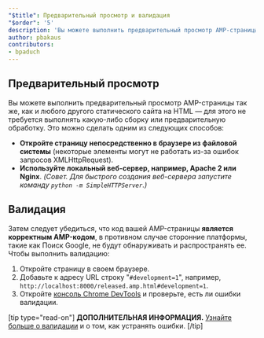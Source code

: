 ```yaml
---
"$title": Предварительный просмотр и валидация
"$order": '5'
description: 'Вы можете выполнить предварительный просмотр AMP-страницы так же, как и любого другого статического сайта на HTML — для этого не требуется выполнять какую-либо сборку или предварительную обработку. Это можно сделать одним из следующих способов: ...'
author: pbakaus
contributors:
- bpaduch
---
```


## Предварительный просмотр

Вы можете выполнить предварительный просмотр AMP-страницы так же, как и любого другого статического сайта на HTML — для этого не требуется выполнять какую-либо сборку или предварительную обработку. Это можно сделать одним из следующих способов:

- **Откройте страницу непосредственно в браузере из файловой системы** (некоторые элементы могут не работать из-за ошибок запросов XMLHttpRequest).
- **Используйте локальный веб-сервер, например, Apache 2 или Nginx**. *(Совет. Для быстрого создания веб-сервера запустите команду `python -m SimpleHTTPServer`.)*

## Валидация

Затем следует убедиться, что код вашей AMP-страницы **является корректным AMP-кодом**, в противном случае сторонние платформы, такие как Поиск Google, не будут обнаруживать и распространять ее. Чтобы выполнить валидацию:

1. Откройте страницу в своем браузере.
2. Добавьте к адресу URL строку "`#development=1`", например, `http://localhost:8000/released.amp.html#development=1`.
3. Откройте [консоль Chrome DevTools](https://developers.google.com/web/tools/chrome-devtools/debug/console/) и проверьте, есть ли ошибки валидации.

[tip type="read-on"] **ДОПОЛНИТЕЛЬНАЯ ИНФОРМАЦИЯ.** [Узнайте больше о валидации](../../../../documentation/guides-and-tutorials/learn/validation-workflow/validate_amp.md) и о том, как устранять ошибки. [/tip]
